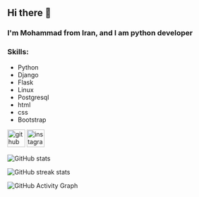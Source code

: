 ## Hi there 👋

### I'm Mohammad from Iran, and I am python developer

### Skills: 
* Python
* Django
* Flask
* Linux
* Postgresql
* html
* css
* Bootstrap


[<img src='https://cdn.jsdelivr.net/npm/simple-icons@3.0.1/icons/github.svg' alt='github' height='40'>](https://github.com/Ayazadeh)  [<img src='https://cdn.jsdelivr.net/npm/simple-icons@3.0.1/icons/instagram.svg' alt='instagram' height='40'>](https://www.instagram.com/m.ayazadeh/)  



![GitHub stats](https://github-readme-stats.vercel.app/api?username=Ayazadeh&show_icons=true) 

![GitHub streak stats](https://github-readme-streak-stats.herokuapp.com/?user=Ayazadeh) 

![GitHub Activity Graph](https://activity-graph.herokuapp.com/graph?username=Ayazadeh)  
